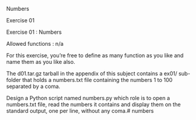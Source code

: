 
Numbers

Exercise 01

Exercise 01 : Numbers

Allowed functions : n/a

For this exercise, you’re free to define as many function as you like and name them as you like also.

The d01.tar.gz tarball in the appendix of this subject contains a ex01/ sub-folder
that holds a numbers.txt file containing the numbers 1 to 100 separated by a coma.

Design a Python script named numbers.py which role is to open a numbers.txt file,
read the numbers it contains and display them on the standard output, one per line,
without any coma.# numbers
